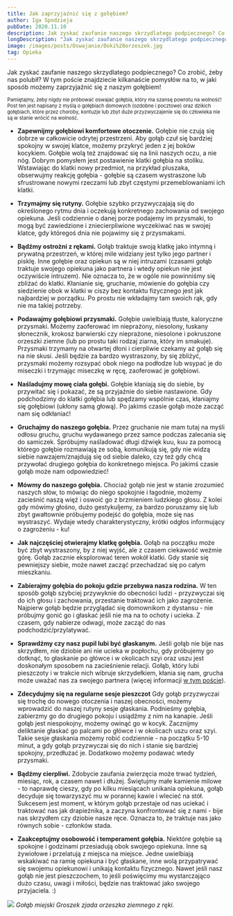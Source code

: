 ```yaml
---
title: Jak zaprzyjaźnić się z gołębiem?
author: Iga Spodzieja
pubDate: 2020.11.10
description: Jak zyskać zaufanie naszego skrzydlatego podpiecznego? Co zrobić, żeby nas polubił?
longDescription: "Jak zyskać zaufanie naszego skrzydlatego podpiecznego? Co zrobić, żeby nas polubił? W tym poście znajdziecie kilkanaście pomysłów na to, w jaki sposób możemy zaprzyjaźnić się z naszym gołębiem! Pamiętajmy, żeby nigdy nie próbować oswajać gołębia, który ma szansę powrotu na wolność!"
image: /images/posts/Oswajanie/Doki%20orzeszek.jpg
tag: Opieka
---
```


Jak zyskać zaufanie naszego skrzydlatego podpiecznego? Co zrobić, żeby nas polubił? W tym poście znajdziecie kilkanaście pomysłów na to, w jaki sposób możemy zaprzyjaźnić się z naszym gołębiem!

<span style="font-size: 80%">Pamiętajmy, żeby nigdy nie próbować oswajać gołębia, który ma szansę powrotu na wolność! Post ten jest napisany z myślą o gołębiach domowych (ozdobne i pocztowe) oraz dzikich gołębiach, które przez choroby, kontuzje lub zbyt duże przyzwyczajenie się do człowieka nie są w stanie wrócić na wolność.</span>

- **Zapewnijmy gołębiowi komfortowe otoczenie.** Gołębie nie czują się dobrze w całkowicie odrytej przestrzeni. Aby gołąb czuł się bardziej spokojny w swojej klatce, możemy przykryć jeden z jej boków kocykiem. Gołębie wolą też znajdować się na linii naszych oczu, a nie nóg. Dobrym pomysłem jest postawienie klatki gołębia na stoliku. Wstawiając do klatki nowy przedmiot, na przykład pluszaka, obserwujmy reakcję gołębia - gołębie są czasem wystraszone lub sfrustrowane nowymi rzeczami lub zbyt częstymi przemeblowaniami ich klatki.

- **Trzymajmy się rutyny.** Gołębie szybko przyzwyczajają się do określonego rytmu dnia i oczekują konkretnego zachowania od swojego opiekuna. Jeśli codziennie o danej porze podajemy im przysmaki, to mogą być zawiedzione i zniecierpliwione wyczekiwać nas w swojej klatce, gdy któregoś dnia nie pojawimy się z przysmakami.

- **Bądźmy ostrożni z rękami.** Gołąb traktuje swoją klatkę jako intymną i prywatną przestrzeń, w której mile widziany jest tylko jego partner i pisklę. Inne gołębie oraz opiekun są w niej intruzami (czasami gołąb traktuje swojego opiekuna jako partnera i wtedy opiekun nie jest oczywiście intruzem). Nie oznacza to, że w ogóle nie powinniśmy się zbliżać do klatki. Kłanianie się, gruchanie, mówienie do gołębia czy siedzienie obok w klatki w ciszy bez kontaktu fizycznego jest jak najbardziej w porządku. Po prostu nie wkładajmy tam swoich rąk, gdy nie ma takiej potrzeby.

- **Podawajmy gołębiowi przysmaki.** Gołębie uwielbiają tłuste, kaloryczne przysmaki. Możemy zaoferować im nieprażony, niesolony, łuskany słonecznik, krokosz barwierski czy nieprażone, niesolone i pokruszone orzeszki ziemne (lub po prostu taki rodzaj ziarna, który im smakuje). Przysmaki trzymamy na otwartej dłoni i cierpliwie czekamy aż gołąb się na nie skusi. Jeśli będzie za bardzo wystraszony, by się zbliżyć, przysmaki możemy rozsypać obok niego na podłodze lub wsypać je do miseczki i trzymając miseczkę w ręcę, zaoferować je gołębiowi.

- **Naśladujmy mowę ciała gołębi.** Gołębie kłaniają się do siebie, by przywitać się i pokazać, że są przyjaźnie do siebie nastawione. Gdy podchodzimy do klatki gołębia lub spędzamy wspólnie czas, kłaniajmy się gołębiowi (ukłony samą głową). Po jakimś czasie gołąb może zacząć nam się odkłaniać!

- **Gruchajmy do naszego gołębia.** Przez gruchanie nie mam tutaj na myśli odłosu gruchu, gruchu wydawanego przez samce podczas zalecania się do samiczek. Spróbujmy naśladować długi dźwięk kuu, kuu za pomocą którego gołębie rozmawiają ze sobą, komunikują się, gdy nie widzą siebie nawzajem/znajdują się od siebie daleko, czy też gdy chcą przywołać drugiego gołębia do konkretnego miejsca. Po jakimś czasie gołąb może nam odpowiedzieć!

- **Mówmy do naszego gołębia.** Chociaż gołąb nie jest w stanie zrozumieć naszych słów, to mówiąc do niego spokojnie i łagodnie, możemy zacieśnić naszą więź i oswoić go z brzmieniem ludzkiego głosu. Z kolei gdy mówimy głośno, dużo gestykuljemy, za bardzo poruszamy się lub zbyt gwałtownie próbujemy podejść do gołębia, może się nas wystraszyć. Wydaje wtedy charakterystyczny, krótki odgłos informujący o zagrożeniu - ku!

- **Jak najczęściej otwierajmy klatkę gołębia.** Gołąb na początku może być zbyt wystraszony, by z niej wyjść, ale z czasem ciekawość weźmie górę. Gołąb zacznie eksplorować teren wokół klatki. Gdy stanie się pewniejszy siebie, może nawet zacząć przechadzać się po całym mieszkaniu.

- **Zabierajmy gołębia do pokoju gdzie przebywa nasza rodzina.** W ten sposób gołąb szybciej przywyknie do obecności ludzi - przyzwyczai się do ich głosu i zachowania, przestanie traktować ich jako zagrożenie. Najpierw gołąb będzie przyglądać się domownikom z dystansu - nie próbujmy gonić go i głaskać jeśli nie ma na to ochoty i ucieka. Z czasem, gdy nabierze odwagi, może zacząć do nas podchodzić/przylatywać.

- **Sprawdźmy czy nasz pupil lubi być głaskanym.** Jeśli gołąb nie bije nas skrzydłem, nie dziobie ani nie ucieka w popłochu, gdy próbujemy go dotknąć, to głaskanie po główce i w okolicach szyi oraz uszu jest doskonałym sposobem na zacieśnienie relacji. Gołąb, który lubi pieszczoty i w trakcie nich wibruje skrzydełkiem, kłania się nam, grucha może uważać nas za swojego partnera (więcej informacji [w tym poście](Gołębi%20pupil%20a%20jajka%20-%20antykoncepcja%20u%20gołębi)).

- **Zdecydujmy się na regularne sesje pieszczot** Gdy gołąb przyzwyczai się trochę do nowego otoczenia i naszej obecności, możemy wprowadzić do naszej rutyny sesje głaskania. Podnieśmy gołębia, zabierzmy go do drugiego pokoju i usiądźmy z nim na kanapie. Jeśli gołąb jest niespokojny, możemy owinąć go w kocyk. Zacznijmy deliktanie głaskać go palcami po główce i w okolicach uszu oraz szyi. Takie sesje głaskania możemy robić codziennie - na początku 5-10 minut, a gdy gołąb przyzwyczai się do nich i stanie się bardziej spokojny, przedłużać je. Dodatkowo możemy podawać wtedy przysmaki.

- **Bądźmy cierpliwi.** Zdobycie zaufania zwierzęcia może trwać tydzień, miesiąc, rok, a czasem nawet i dłużej. Świętujmy małe kamienie milowe - to naprawdę cieszy, gdy po kilku miesiącach unikania opiekuna, gołąb decyduje się towarzyszyć mu w porannej kawie i wlecieć na stół. Sukcesem jest moment, w którym gołąb przestaje od nas uciekać i traktować nas jak drapieżnika, a zaczyna konfrontować się z nami - bije nas skrzydłem czy dziobie nasze ręce. Oznacza to, że traktuje nas jako równych sobie - członków stada.

- **Zaakceptujmy osobowość i temperament gołębia.** Niektóre gołębie są spokojne i godzinami przesiadują obok swojego opiekuna. Inne są żywiołowe i przelatują z miejsca na miejsce. Jedne uwielbiają wskakiwać na ramię opiekuna i być głaskane, inne wolą przypatrywać się swojemu opiekunowi i unikają kontaktu fizycznego. Nawet jeśli nasz gołąb nie jest pieszczochem, to jeśli poświęcimy mu wystarczająco dużo czasu, uwagi i miłości, będzie nas traktować jako swojego przyjaciela. :)

![](/images/posts/Oswajanie/Groch%20orzeszek.jpg)
_Gołąb miejski Groszek zjada orzeszka ziemnego z ręki._
